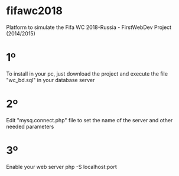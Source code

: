 # fifawc2018
Platform to simulate the Fifa WC 2018-Russia - FirstWebDev Project (2014/2015)
# 1º
To install in your pc, just download the project and execute the file "wc_bd.sql" in your database server
# 2º
Edit "mysq.connect.php" file to set the name of the server and other needed parameters
# 3º
Enable your web server
php -S localhost:port

